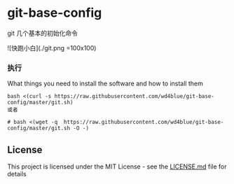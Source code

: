 # git-base-config


git 几个基本的初始化命令

![快跑小白](./git.png =100x100)

### 执行

What things you need to install the software and how to install them

```
bash <(curl -s https://raw.githubusercontent.com/wd4blue/git-base-config/master/git.sh)
或者

# bash <(wget -q  https://raw.githubusercontent.com/wd4blue/git-base-config/master/git.sh -O -)

```

## License

This project is licensed under the MIT License - see the [LICENSE.md](LICENSE.md) file for details



